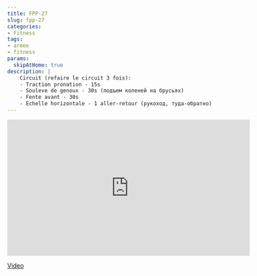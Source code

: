 ```yaml
---
title: FPP-27
slug: fpp-27
categories:
- Fitness
tags:
- armee
- fitness
params:
  skipAtHome: true
description: |
    Circuit (refaire le circuit 3 fois):
    - Traction pronation - 15s
    - Souleve de genoux - 30s (подъем коленей на брусьях)
    - Fente avant - 30s
    - Echelle horizontale - 1 aller-retour (рукоход, туда-обратно)
---
```

<iframe width="560" height="315" src="https://www.youtube.com/embed/-7G9k89y0w0?si=jV0yttCANpfGt66A" title="YouTube video player" frameborder="0" allow="accelerometer; autoplay; clipboard-write; encrypted-media; gyroscope; picture-in-picture; web-share" allowfullscreen></iframe>

[Video](https://youtu.be/-7G9k89y0w0?si=jV0yttCANpfGt66A)
